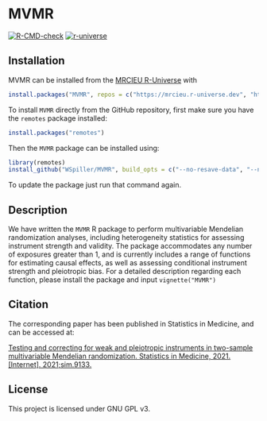 # MVMR

<!-- badges: start -->
[![R-CMD-check](https://github.com/WSpiller/MVMR/actions/workflows/R-CMD-check.yaml/badge.svg)](https://github.com/WSpiller/MVMR/actions/workflows/R-CMD-check.yaml)
[![r-universe](https://mrcieu.r-universe.dev/badges/MVMR)](https://mrcieu.r-universe.dev/MVMR)
<!-- badges: end -->

## Installation

MVMR can be installed from the [MRCIEU R-Universe](https://mrcieu.r-universe.dev/) with

```r
install.packages("MVMR", repos = c("https://mrcieu.r-universe.dev", "https://cloud.r-project.org"))
```

To install `MVMR` directly from the GitHub repository, first make sure you have the `remotes` package installed:

```r
install.packages("remotes")
```

Then the `MVMR` package can be installed using:

```r
library(remotes)
install_github("WSpiller/MVMR", build_opts = c("--no-resave-data", "--no-manual"), build_vignettes = TRUE)
```

To update the package just run that command again.

## Description

We have written the `MVMR` R package to perform multivariable Mendelian randomization analyses, including heterogeneity
statistics for assessing instrument strength and validity. The package accommodates any number of exposures greater than 1,
and is currently includes a range of functions for estimating causal effects, as well as assessing conditional instrument strength and pleiotropic bias. For a detailed description regarding each function, please install the package and input `vignette("MVMR")`

## Citation

The corresponding paper has been published in Statistics in Medicine, and can be accessed at:

[Testing and correcting for weak and pleiotropic instruments in two-sample multivariable Mendelian randomization. Statistics in Medicine, 2021. [Internet]. 2021;sim.9133.]( https://doi.org/10.1002/sim.9133)

## License

This project is licensed under GNU GPL v3.
